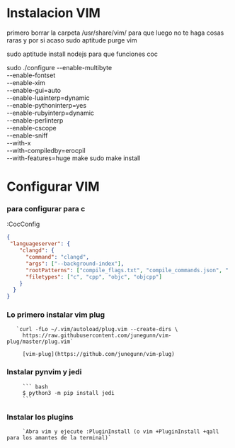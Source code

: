 # Instalacion VIM 

primero borrar la carpeta /usr/share/vim/ para que luego no te haga cosas raras
y por si acaso sudo aptitude purge vim

sudo aptitude install nodejs para que funciones coc

sudo ./configure --enable-multibyte \
       --enable-fontset \
       --enable-xim \
       --enable-gui=auto \
       --enable-luainterp=dynamic \
       --enable-pythoninterp=yes \
       --enable-rubyinterp=dynamic \
       --enable-perlinterp \
       --enable-cscope \
       --enable-sniff \
       --with-x \
       --with-compiledby=erocpil \
       --with-features=huge
make
sudo make install

# Configurar VIM
### para configurar para c
:CocConfig<CR>
```json
{
 "languageserver": {
    "clangd": {
      "command": "clangd",
      "args": ["--background-index"],
      "rootPatterns": ["compile_flags.txt", "compile_commands.json", ".vim/", ".git/", ".hg/"],
      "filetypes": ["c", "cpp", "objc", "objcpp"]
    }
  }
}
```

### Lo primero instalar vim plug
       `curl -fLo ~/.vim/autoload/plug.vim --create-dirs \
         https://raw.githubusercontent.com/junegunn/vim-plug/master/plug.vim`

         [vim-plug](https://github.com/junegunn/vim-plug)

### Instalar pynvim y jedi
         ``` bash
         $ python3 -m pip install jedi
         ```

### Instalar los plugins
         `Abra vim y ejecute :PluginInstall (o vim +PluginInstall +qall para los amantes de la terminal)`
